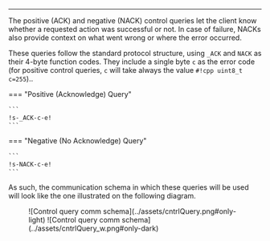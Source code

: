 
---

The positive (ACK) and negative (NACK) control queries let the client know whether a requested action was successful or not. In case of failure, NACKs also provide context on what went wrong or where the error occurred.

These queries follow the standard protocol structure, using `_ACK` and `NACK` as their 4-byte function codes. They include a single byte `c` as the error code (for positive control queries, `c` will take always the value `#!cpp uint8_t c=255`)..

=== "Positive (Acknowledge) Query"

    ```
    !s-_ACK-c-e!
    ```

=== "Negative (No Acknowledge) Query"

    ```
    !s-NACK-c-e!
    ```

As such, the communication schema in which these queries will be used will look like the one illustrated on the following diagram.

<figure markdown="span">
  ![Control query comm schema](../assets/cntrlQuery.png#only-light)
  ![Control query comm schema](../assets/cntrlQuery_w.png#only-dark)
  <figcaption/>
</figure>